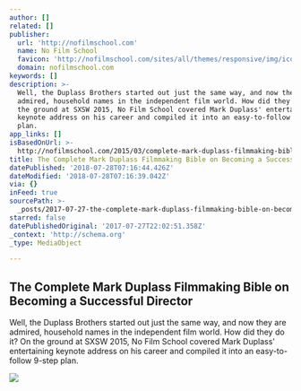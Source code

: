 ```yaml
---
author: []
related: []
publisher:
  url: 'http://nofilmschool.com'
  name: No Film School
  favicon: 'http://nofilmschool.com/sites/all/themes/responsive/img/icons/favicon.ico'
  domain: nofilmschool.com
keywords: []
description: >-
  Well, the Duplass Brothers started out just the same way, and now they are
  admired, household names in the independent film world. How did they do it? On
  the ground at SXSW 2015, No Film School covered Mark Duplass' entertaining
  keynote address on his career and compiled it into an easy-to-follow 9-step
  plan.
app_links: []
isBasedOnUrl: >-
  http://nofilmschool.com/2015/03/complete-mark-duplass-filmmaking-bible-becoming-successful-director
title: The Complete Mark Duplass Filmmaking Bible on Becoming a Successful Director
datePublished: '2018-07-28T07:16:44.426Z'
dateModified: '2018-07-28T07:16:39.042Z'
via: {}
inFeed: true
sourcePath: >-
  _posts/2017-07-27-the-complete-mark-duplass-filmmaking-bible-on-becoming-a-suc.md
starred: false
datePublishedOriginal: '2017-07-27T22:02:51.358Z'
_context: 'http://schema.org'
_type: MediaObject

---
```

<article style=""><h1>The Complete Mark Duplass Filmmaking Bible on Becoming a Successful Director</h1><p>Well, the Duplass Brothers started out just the same way, and now they are admired, household names in the independent film world. How did they do it? On the ground at SXSW 2015, No Film School covered Mark Duplass' entertaining keynote address on his career and compiled it into an easy-to-follow 9-step plan.</p><img src="http://nofilmschool.com/sites/default/files/styles/facebook/public/mark_duplass.png?itok=8v6zv6R2" /></article>